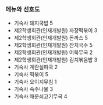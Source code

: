 ### 메뉴와 선호도

- 기숙사 돼지국밥 5
- 제2학생회관(인재개발원) 자장떡볶이 3
- 제2학생회관(인재개발원) 돈까스 5
- 제2학생회관(인재개발원) 잔치국수 5
- 제2학생회관(인재개발원) 어묵무국 2
- 제2학생회관(인재개발원) 김치볶음밥 3
- 기숙사 계란실파국 2
- 기숙사 떡볶이 5
- 기숙사 오이지무침 1
- 기숙사 숙주나물 3
- 기숙사 매운쇠고기무국 4
